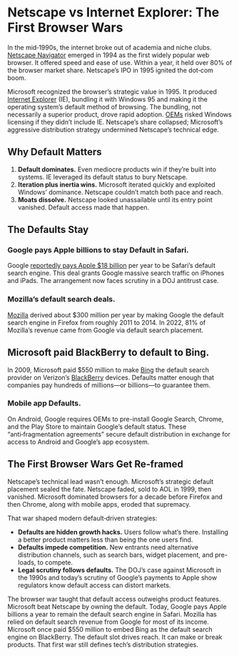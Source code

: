 # Netscape vs Internet Explorer: The First Browser Wars

In the mid‑1990s, the internet broke out of academia and niche clubs. [Netscape Navigator](https://en.wikipedia.org/wiki/Netscape_Navigator) emerged in 1994 as the first widely popular web browser. It offered speed and ease of use. Within a year, it held over 80% of the browser market share. Netscape’s IPO in 1995 ignited the dot‑com boom.

Microsoft recognized the browser’s strategic value in 1995. It produced [Internet Explorer](/2022/internet-explorer/) (IE), bundling it with Windows 95 and making it the operating system’s default method of browsing. The bundling, not necessarily a superior product, drove rapid adoption. [OEMs](https://en.wikipedia.org/wiki/Original_equipment_manufacturer) risked Windows licensing if they didn’t include IE. Netscape’s share collapsed; Microsoft’s aggressive distribution strategy undermined Netscape’s technical edge.

## Why Default Matters

1. **Default dominates.** Even mediocre products win if they’re built into systems. IE leveraged its default status to bury Netscape. 
2. **Iteration plus inertia wins.** Microsoft iterated quickly and exploited Windows’ dominance. Netscape couldn’t match both pace and reach. 
3. **Moats dissolve.** Netscape looked unassailable until its entry point vanished. Default access made that happen.  

## The Defaults Stay

### Google pays Apple billions to stay Default in Safari.

Google [reportedly pays Apple $18 billion](https://www.theverge.com/2023/10/26/23933206/google-apple-search-deal-safari-18-billion) per year to be Safari’s default search engine. This deal grants Google massive search traffic on iPhones and iPads. The arrangement now faces scrutiny in a DOJ antitrust case.

### Mozilla’s default search deals.

[Mozilla](https://en.wikipedia.org/wiki/Mozilla_Foundation) derived about $300 million per year by making Google the default search engine in Firefox from roughly 2011 to 2014. In 2022, 81% of Mozilla’s revenue came from Google via default search placement.

## Microsoft paid BlackBerry to default to Bing.

In 2009, Microsoft paid $550 million to make [Bing](https://www.bing.com/) the default search provider on Verizon’s [BlackBerry](https://www.blackberry.com/) devices. Defaults matter enough that companies pay hundreds of millions—or billions—to guarantee them.

### Mobile app Defaults.

On Android, Google requires OEMs to pre-install Google Search, Chrome, and the Play Store to maintain Google’s default status. These “anti‑fragmentation agreements” secure default distribution in exchange for access to Android and Google’s app ecosystem.

## The First Browser Wars Get Re‑framed

Netscape’s technical lead wasn’t enough. Microsoft’s strategic default placement sealed the fate. Netscape faded, sold to AOL in 1999, then vanished. Microsoft dominated browsers for a decade before Firefox and then Chrome, along with mobile apps, eroded that supremacy.

That war shaped modern default‑driven strategies:

- **Defaults are hidden growth hacks.** Users follow what’s there. Installing a better product matters less than being the one users find.  
- **Defaults impede competition.** New entrants need alternative distribution channels, such as search bars, widget placement, and pre-loads, to compete.
- **Legal scrutiny follows defaults.** The DOJ’s case against Microsoft in the 1990s and today’s scrutiny of Google’s payments to Apple show regulators know default access can distort markets.  

The browser war taught that default access outweighs product features. Microsoft beat Netscape by owning the default. Today, Google pays Apple billions a year to remain the default search engine in Safari. Mozilla has relied on default search revenue from Google for most of its income. Microsoft once paid $550 million to embed Bing as the default search engine on BlackBerry. The default slot drives reach. It can make or break products. That first war still defines tech’s distribution strategies.